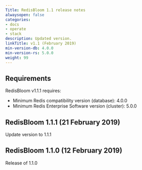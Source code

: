 ```yaml
---
Title: RedisBloom 1.1 release notes
alwaysopen: false
categories:
- docs
- operate
- stack
description: Updated version.
linkTitle: v1.1 (February 2019)
min-version-db: 4.0.0
min-version-rs: 5.0.0
weight: 99
---
```

## Requirements

RedisBloom v1.1.1 requires:

- Minimum Redis compatibility version (database): 4.0.0
- Minimum Redis Enterprise Software version (cluster): 5.0.0

## RedisBloom 1.1.1 (21 February 2019)

Update version to 1.1.1

## RedisBloom 1.1.0 (12 February 2019)

Release of 1.1.0